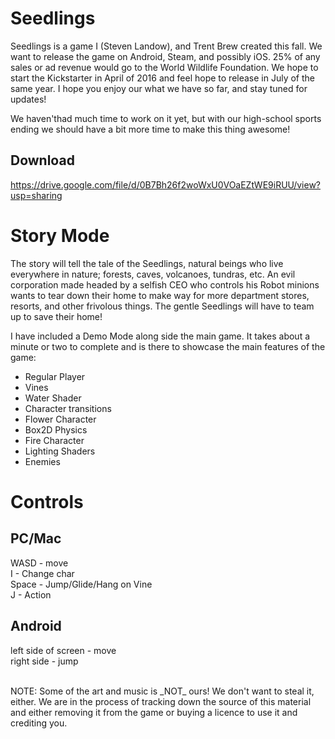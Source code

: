 # Seedlings

Seedlings is a game I (Steven Landow), and Trent Brew created this fall. We want to release the game on Android, Steam, and possibly iOS. 25% of any sales or ad revenue would go to the World Wildlife Foundation. We hope to start the Kickstarter in April of 2016 and feel hope to release in July of the same year. I hope you enjoy our what we have so far, and stay tuned for updates!

We haven'thad much time to work on it yet, but with our high-school sports ending we should have a bit more time to make this thing awesome!

## Download
https://drive.google.com/file/d/0B7Bh26f2woWxU0VOaEZtWE9iRUU/view?usp=sharing

# Story Mode 
The story will tell the tale of the Seedlings, natural beings who live everywhere in nature; forests, caves, volcanoes, tundras, etc. 
An evil corporation made headed by a selfish CEO who controls his Robot minions wants to tear down their home to make way for more department stores, resorts, and other frivolous things.
The gentle Seedlings will have to team up to save their home!

I have included a Demo Mode along side the main game.
It takes about a minute or two to complete and is there to showcase the main features of the game:
* Regular Player
* Vines
* Water Shader
* Character transitions
* Flower Character
* Box2D Physics
* Fire Character
* Lighting Shaders
* Enemies

# Controls
## PC/Mac
WASD - move<br>
I - Change char<br>
Space - Jump/Glide/Hang on Vine<br>
J - Action<br>
## Android
left side of screen - move<br>
right side - jump<br>

<br>
NOTE:
Some of the art and music is _NOT_ ours! We don't want to steal it, either. We are in the process of tracking down the source of this material and either removing it from the game or buying a licence to use it and crediting you. 
